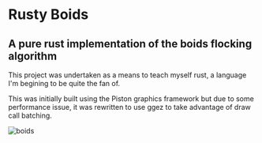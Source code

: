 # Rusty Boids

## A pure rust implementation of the boids flocking algorithm

This project was undertaken as a means to teach myself rust, a language I'm begining to be quite the fan of. 

This was initially built using the Piston graphics framework but due to some performance issue, it was rewritten to use ggez to take advantage of draw call batching.

![boids](https://media.giphy.com/media/o2ToZRdEJLb4a0F6nD/giphy.gif)
